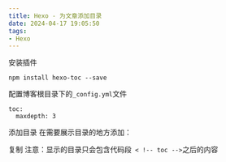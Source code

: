 ```yaml
---
title: Hexo - 为文章添加目录
date: 2024-04-17 19:05:50
tags:
- Hexo
---
```


安装插件
```
npm install hexo-toc --save
```

配置博客根目录下的`_config.yml`文件
```
toc:
  maxdepth: 3
```
  
添加目录
在需要展示目录的地方添加：

<!-- toc -->
复制
注意：显示的目录只会包含代码段` < !-- toc -->`之后的内容